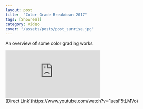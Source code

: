 ```yaml
---
layout: post
title:  "Color Grade Breakdown 2017"
tags: [Showreel]
category: video
cover: "/assets/posts/post_sunrise.jpg"
---
```


An overview of some color grading works

<div class="videoWrapper">
 <iframe src="https://player.vimeo.com/video/258404953" frameborder="0" allowfullscreen></iframe>
</div>
[Direct Link](https://www.youtube.com/watch?v=1uesF5tLMVo)

